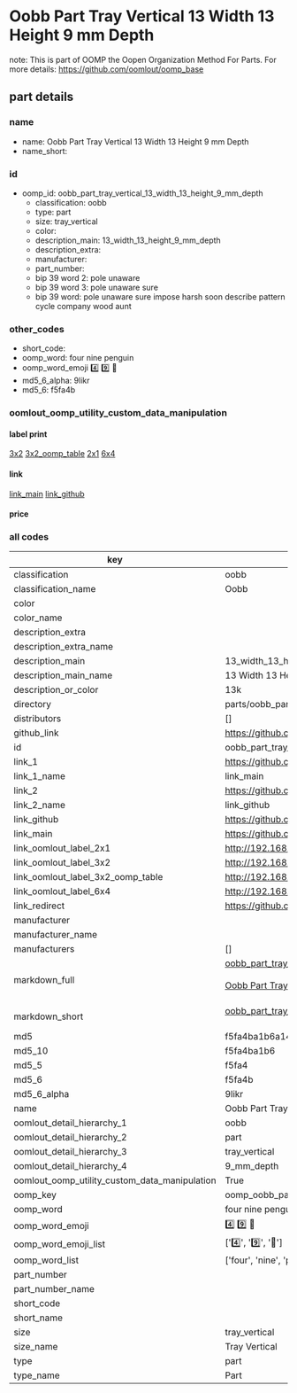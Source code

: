 # Oobb Part Tray Vertical 13 Width 13 Height 9 mm Depth  

note: This is part of OOMP the Oopen Organization Method For Parts. For more details: https://github.com/oomlout/oomp_base

##  part details
  







### name
* name: Oobb Part Tray Vertical 13 Width 13 Height 9 mm Depth
* name_short: 
### id
* oomp_id: oobb_part_tray_vertical_13_width_13_height_9_mm_depth
  * classification: oobb
  * type: part
  * size: tray_vertical
  * color: 
  * description_main: 13_width_13_height_9_mm_depth
  * description_extra: 
  * manufacturer: 
  * part_number: 
  * bip 39 word 2: pole unaware
  * bip 39 word 3: pole unaware sure
  * bip 39 word: pole unaware sure impose harsh soon describe pattern cycle company wood aunt

### other_codes
* short_code: 
* oomp_word: four nine penguin
* oomp_word_emoji :four: :nine: :penguin:
* md5_6_alpha: 9likr
* md5_6: f5fa4b






### oomlout_oomp_utility_custom_data_manipulation
#### label print
[3x2](http://192.168.1.245:1112/?label=oomp%209likr)
[3x2_oomp_table](http://192.168.1.108:1112/?label=oomp%209likr)
[2x1](http://192.168.1.242:1112/?label=oomp%209likr)
[6x4](http://192.168.1.55:1112/?label=oomp%209likr)    

#### link

[link_main](https://github.com/oomlout/oomlout_oomp_version_1_messy/tree/main/parts/oobb_part_tray_vertical_13_width_13_height_9_mm_depth) [link_github](https://github.com/oomlout/oomlout_oomp_version_1_messy/tree/main/parts/oobb_part_tray_vertical_13_width_13_height_9_mm_depth)                             

#### price







### all codes 
| key | value |  
| --- | --- |  
| classification | oobb |  
| classification_name | Oobb |  
| color |  |  
| color_name |  |  
| description_extra |  |  
| description_extra_name |  |  
| description_main | 13_width_13_height_9_mm_depth |  
| description_main_name | 13 Width 13 Height 9 mm Depth |  
| description_or_color | 13k |  
| directory | parts/oobb_part_tray_vertical_13_width_13_height_9_mm_depth |  
| distributors | [] |  
| github_link | https://github.com/oomlout/oomlout_oomp_part_src/tree/main/parts/oobb_part_tray_vertical_13_width_13_height_9_mm_depth |  
| id | oobb_part_tray_vertical_13_width_13_height_9_mm_depth |  
| link_1 | https://github.com/oomlout/oomlout_oomp_version_1_messy/tree/main/parts/oobb_part_tray_vertical_13_width_13_height_9_mm_depth |  
| link_1_name | link_main |  
| link_2 | https://github.com/oomlout/oomlout_oomp_version_1_messy/tree/main/parts/oobb_part_tray_vertical_13_width_13_height_9_mm_depth |  
| link_2_name | link_github |  
| link_github | https://github.com/oomlout/oomlout_oomp_version_1_messy/tree/main/parts/oobb_part_tray_vertical_13_width_13_height_9_mm_depth |  
| link_main | https://github.com/oomlout/oomlout_oomp_version_1_messy/tree/main/parts/oobb_part_tray_vertical_13_width_13_height_9_mm_depth |  
| link_oomlout_label_2x1 | http://192.168.1.242:1112/?label=oomp%209likr |  
| link_oomlout_label_3x2 | http://192.168.1.245:1112/?label=oomp%209likr |  
| link_oomlout_label_3x2_oomp_table | http://192.168.1.108:1112/?label=oomp%209likr |  
| link_oomlout_label_6x4 | http://192.168.1.55:1112/?label=oomp%209likr |  
| link_redirect | https://github.com/oomlout/oomlout_oomp_version_1_messy/tree/main/parts/oobb_part_tray_vertical_13_width_13_height_9_mm_depth |  
| manufacturer |  |  
| manufacturer_name |  |  
| manufacturers | [] |  
| markdown_full | [oobb_part_tray_vertical_13_width_13_height_9_mm_depth](none)<br>[](none)<br>[Oobb Part Tray Vertical 13 Width 13 Height 9 Mm Depth](none)<br><br> |  
| markdown_short | [oobb_part_tray_vertical_13_width_13_height_9_mm_depth](none)<br><br> |  
| md5 | f5fa4ba1b6a147733d34a71fb43b1d3c |  
| md5_10 | f5fa4ba1b6 |  
| md5_5 | f5fa4 |  
| md5_6 | f5fa4b |  
| md5_6_alpha | 9likr |  
| name | Oobb Part Tray Vertical 13 Width 13 Height 9 mm Depth |  
| oomlout_detail_hierarchy_1 | oobb |  
| oomlout_detail_hierarchy_2 | part |  
| oomlout_detail_hierarchy_3 | tray_vertical |  
| oomlout_detail_hierarchy_4 | 9_mm_depth |  
| oomlout_oomp_utility_custom_data_manipulation | True |  
| oomp_key | oomp_oobb_part_tray_vertical_13_width_13_height_9_mm_depth |  
| oomp_word | four nine penguin |  
| oomp_word_emoji | :four: :nine: :penguin: |  
| oomp_word_emoji_list | [':four:', ':nine:', ':penguin:'] |  
| oomp_word_list | ['four', 'nine', 'penguin'] |  
| part_number |  |  
| part_number_name |  |  
| short_code |  |  
| short_name |  |  
| size | tray_vertical |  
| size_name | Tray Vertical |  
| type | part |  
| type_name | Part |  
